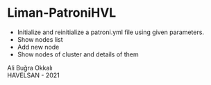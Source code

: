 # Liman-PatroniHVL

- Initialize and reinitialize a patroni.yml file using given parameters.
- Show nodes list
- Add new node
- Show nodes of cluster and details of them

Ali Buğra Okkalı  
HAVELSAN - 2021
